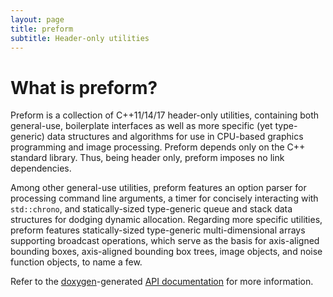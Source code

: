 ```yaml
---
layout: page
title: preform
subtitle: Header-only utilities
---
```


# What is preform?
Preform is a collection of C++11/14/17 header-only utilities, 
containing both general-use, boilerplate interfaces as well as more
specific (yet type-generic) data structures and algorithms for use
in CPU-based graphics programming and image processing. Preform depends 
only on the C++ standard library. Thus, being header only, preform 
imposes no link dependencies.

Among other general-use utilities, preform features an option parser for 
processing command line arguments, a timer for concisely interacting with
`std::chrono`, and statically-sized type-generic queue and stack data 
structures for dodging dynamic allocation. Regarding more specific utilities,
preform features statically-sized type-generic multi-dimensional arrays
supporting broadcast operations, which serve as the basis for axis-aligned 
bounding boxes, axis-aligned bounding box trees, image objects, 
and noise function objects, to name a few. 

Refer to the [doxygen][1]-generated [API documentation][2] for 
more information.

[1]: http://doxygen.nl
[2]: https://mgradysaunders.github.io/preform/doxygen/html

